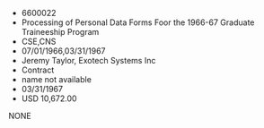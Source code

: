 * 6600022
* Processing of Personal Data Forms Foor the 1966-67 Graduate Traineeship Program
* CSE,CNS
* 07/01/1966,03/31/1967
* Jeremy Taylor, Exotech Systems Inc
* Contract
*   name not available
* 03/31/1967
* USD 10,672.00

NONE